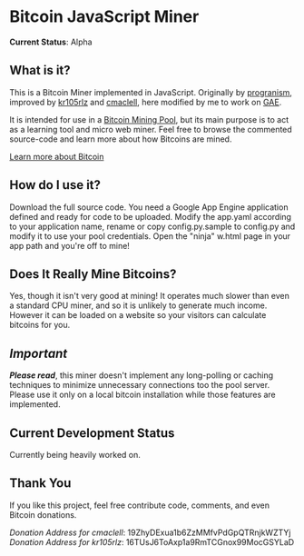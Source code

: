 Bitcoin JavaScript Miner
========================

**Current Status**: Alpha


What is it?
-----------

This is a Bitcoin Miner implemented in JavaScript. 
Originally by [progranism](https://github.com/progranism/Bitcoin-JavaScript-Miner), improved by [kr105rlz](https://github.com/kr105rlz)
and [cmaclell](https://github.com/cmaclell/Bitcoin-JavaScript-Miner), here modified by me to work on [GAE](http://appengine.google.com).

It is intended for use
in a [Bitcoin Mining Pool](https://en.bitcoin.it/wiki/Pooled_mining), but
its main purpose is to act as a learning tool and micro web miner. Feel free to browse the commented source-code
and learn more about how Bitcoins are mined.

[Learn more about Bitcoin](http://www.bitcoin.org/ "Bitcoin")


How do I use it?
----------------

Download the full source code. You need a Google App Engine application defined and ready for code to be uploaded.
Modify the app.yaml according to your application name, rename or copy config.py.sample to config.py and modify it to use your pool credentials. Open the "ninja" w.html page in your app path and you're off to mine!



Does It Really Mine Bitcoins?
-----------------------------

Yes, though it isn't very good at mining! It operates much slower
than even a standard CPU miner, and so it is unlikely to generate much income. However it can be loaded on a website so your visitors can calculate bitcoins for you.


***Important***
---------------

***Please read***, this miner doesn't implement any long-polling or caching techniques to minimize unnecessary connections too the pool server.
Please use it only on a local bitcoin installation while those features are implemented.


Current Development Status
--------------------------

Currently being heavily worked on.


Thank You
---------

If you like this project, feel free contribute code, comments, and even Bitcoin donations.

*Donation Address for cmaclell*: 19ZhyDExua1b6ZzMMfvPdGpQTRnjkWZTYj
*Donation Address for kr105rlz*: 16TUsJ6ToAxp1a9RmTCGnox99MocGSYLaD

